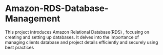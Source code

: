 # Amazon-RDS-Database-Management
This project introduces Amazon Relational Database(RDS) , focusing on creating and setting up databases. It delves into the importance of managing clients database and project details efficiently and securely using best practices

